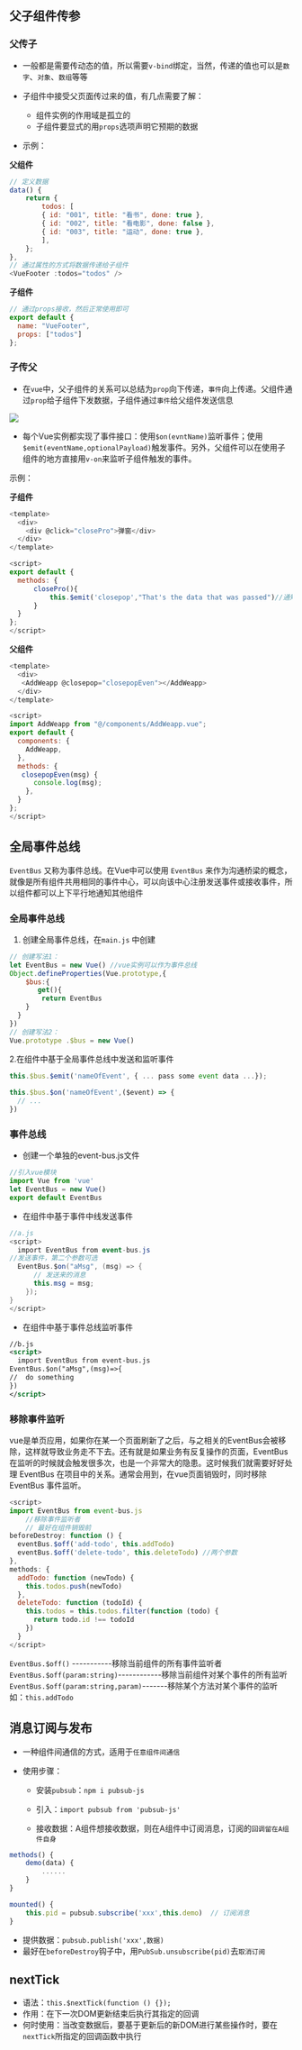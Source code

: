 ## 父子组件传参

### 父传子

- 一般都是需要传动态的值，所以需要`v-bind`绑定，当然，传递的值也可以是`数字`、`对象`、`数组`等等

- 子组件中接受父页面传过来的值，有几点需要了解：
  - 组件实例的作用域是孤立的
  - 子组件要显式的用`props`选项声明它预期的数据
  
- 示例：

**父组件**

```js
// 定义数据
data() {
    return {
        todos: [
        { id: "001", title: "看书", done: true },
        { id: "002", title: "看电影", done: false },
        { id: "003", title: "运动", done: true },
        ],
    };
},
// 通过属性的方式将数据传递给子组件
<VueFooter :todos="todos" />    
```

**子组件**

```js
// 通过props接收，然后正常使用即可
export default {
  name: "VueFooter",
  props: ["todos"]
};
```


### 子传父

- 在`vue`中，父子组件的关系可以总结为`prop`向下传递，`事件`向上传递。父组件通过`prop`给子组件下发数据，子组件通过`事件`给父组件发送信息

![](imgs\图15.png)

- 每个Vue实例都实现了事件接口：使用`$on(evntName)`监听事件；使用`$emit(eventName,optionalPayload)`触发事件。另外，父组件可以在使用子组件的地方直接用`v-on`来监听子组件触发的事件。

示例：

**子组件**

```js
<template>
  <div>
    <div @click="closePro">弹窗</div>
  </div>
</template>

<script>
export default {
  methods: {
      closePro(){
          this.$emit('closepop',"That's the data that was passed")//通知父组件接收closepop事件改变
      }
  }
};
</script>
```

**父组件**

```js
<template>
  <div>
   <AddWeapp @closepop="closepopEven"></AddWeapp>
  </div>
</template>

<script>
import AddWeapp from "@/components/AddWeapp.vue";
export default {
  components: {
    AddWeapp,
  },
  methods: {
   closepopEven(msg) {
      console.log(msg);
    },
  }
};
</script>
```

## 全局事件总线

`EventBus` 又称为事件总线。在Vue中可以使用 `EventBus` 来作为沟通桥梁的概念，就像是所有组件共用相同的事件中心，可以向该中心注册发送事件或接收事件，所以组件都可以上下平行地通知其他组件

### 全局事件总线

1. 创建全局事件总线，在`main.js` 中创建

```js
// 创建写法1：
let EventBus = new Vue() //vue实例可以作为事件总线
Object.defineProperties(Vue.prototype,{
    $bus:{
       get(){
        return EventBus  
    }   
  }
})
// 创建写法2：
Vue.prototype .$bus = new Vue()
```

2.在组件中基于全局事件总线中发送和监听事件

```js
this.$bus.$emit('nameOfEvent', { ... pass some event data ...});
 
this.$bus.$on('nameOfEvent',($event) => {
  // ...
})
```

### 事件总线

- 创建一个单独的event-bus.js文件

```jsx
//引入vue模块
import Vue from 'vue'
let EventBus = new Vue()
export default EventBus
```

- 在组件中基于事件中线发送事件

```csharp
//a.js
<script>
  import EventBus from event-bus.js
//发送事件，第二个参数可选
  EventBus.$on("aMsg", (msg) => {
      // 发送来的消息
      this.msg = msg;
    });
}
</script>
```

- 在组件中基于事件总线监听事件

```xml
//b.js
<script>
  import EventBus from event-bus.js
EventBus.$on("aMsg",(msg)=>{
//  do something
})
</script>
```

### 移除事件监听

vue是单页应用，如果你在某一个页面刷新了之后，与之相关的EventBus会被移除，这样就导致业务走不下去。还有就是如果业务有反复操作的页面，EventBus 在监听的时候就会触发很多次，也是一个非常大的隐患。这时候我们就需要好好处理 EventBus 在项目中的关系。通常会用到，在vue页面销毁时，同时移除EventBus 事件监听。

```js
<script>
import EventBus from event-bus.js
    //移除事件监听者
    // 最好在组件销毁前
beforeDestroy: function () {
  eventBus.$off('add-todo', this.addTodo)
  eventBus.$off('delete-todo', this.deleteTodo) //两个参数
},
methods: {
  addTodo: function (newTodo) {
    this.todos.push(newTodo)
  },
  deleteTodo: function (todoId) {
    this.todos = this.todos.filter(function (todo) {
      return todo.id !== todoId
    })
  }
</script>
```

`EventBus.$off()` -----------移除当前组件的所有事件监听者
`EventBus.$off(param:string)`------------移除当前组件对某个事件的所有监听
`EventBus.$off(param:string,param)`-------移除某个方法对某个事件的监听如：`this.addTodo`

## 消息订阅与发布

- 一种组件间通信的方式，适用于`任意组件间通信`

- 使用步骤：

    - 安装`pubsub`：`npm i pubsub-js`

    - 引入：`import pubsub from 'pubsub-js'`

    - 接收数据：A组件想接收数据，则在A组件中订阅消息，订阅的`回调留在A组件自身`

```js
methods() {
    demo(data) {
        ......
    }
}

mounted() {
    this.pid = pubsub.subscribe('xxx',this.demo)  // 订阅消息
}
```

- 提供数据：`pubsub.publish('xxx',数据)`
- 最好在`beforeDestroy`钩子中，用`PubSub.unsubscribe(pid)`去`取消订阅`

## nextTick

- 语法：`this.$nextTick(function () {});`
- 作用：在下一次DOM更新结束后执行其指定的回调
- 何时使用：当改变数据后，要基于更新后的新DOM进行某些操作时，要在`nextTick`所指定的回调函数中执行
